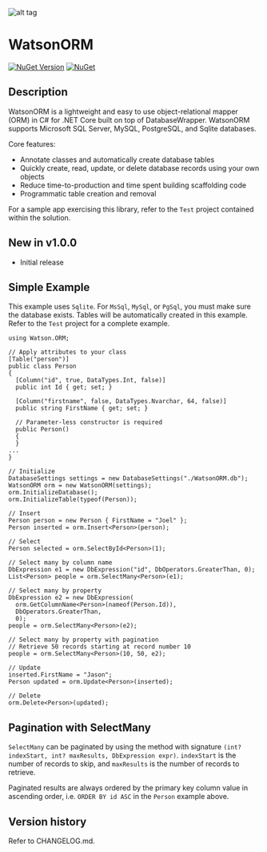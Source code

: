 ![alt tag](https://github.com/jchristn/watsonorm/blob/master/assets/watson.ico)

# WatsonORM

[![NuGet Version](https://img.shields.io/nuget/v/WatsonORM.svg?style=flat)](https://www.nuget.org/packages/WatsonORM/) [![NuGet](https://img.shields.io/nuget/dt/WatsonORM.svg)](https://www.nuget.org/packages/WatsonORM) 

## Description

WatsonORM is a lightweight and easy to use object-relational mapper (ORM) in C# for .NET Core built on top of DatabaseWrapper.  WatsonORM supports Microsoft SQL Server, MySQL, PostgreSQL, and Sqlite databases.

Core features:

- Annotate classes and automatically create database tables
- Quickly create, read, update, or delete database records using your own objects
- Reduce time-to-production and time spent building scaffolding code
- Programmatic table creation and removal

For a sample app exercising this library, refer to the ```Test``` project contained within the solution.

## New in v1.0.0

- Initial release
 
## Simple Example

This example uses ```Sqlite```.  For ```MsSql```, ```MySql```, or ```PgSql```, you must make sure the database exists.  Tables will be automatically created in this example.  Refer to the ```Test``` project for a complete example.
```
using Watson.ORM;

// Apply attributes to your class
[Table("person")]
public class Person
{
  [Column("id", true, DataTypes.Int, false)]
  public int Id { get; set; }

  [Column("firstname", false, DataTypes.Nvarchar, 64, false)]
  public string FirstName { get; set; }

  // Parameter-less constructor is required
  public Person()
  {
  }
...
}

// Initialize
DatabaseSettings settings = new DatabaseSettings("./WatsonORM.db");
WatsonORM orm = new WatsonORM(settings);
orm.InitializeDatabase();
orm.InitializeTable(typeof(Person));

// Insert 
Person person = new Person { FirstName = "Joel" };
Person inserted = orm.Insert<Person>(person);

// Select
Person selected = orm.SelectById<Person>(1); 

// Select many by column name
DbExpression e1 = new DbExpression("id", DbOperators.GreaterThan, 0);
List<Person> people = orm.SelectMany<Person>(e1);

// Select many by property
DbExpression e2 = new DbExpression(
  orm.GetColumnName<Person>(nameof(Person.Id)),
  DbOperators.GreaterThan,
  0);
people = orm.SelectMany<Person>(e2);

// Select many by property with pagination
// Retrieve 50 records starting at record number 10
people = orm.SelectMany<Person>(10, 50, e2);

// Update
inserted.FirstName = "Jason";
Person updated = orm.Update<Person>(inserted);

// Delete
orm.Delete<Person>(updated); 
```
 
## Pagination with SelectMany

```SelectMany``` can be paginated by using the method with signature ```(int? indexStart, int? maxResults, DbExpression expr)```.  ```indexStart``` is the number of records to skip, and ```maxResults``` is the number of records to retrieve.  

Paginated results are always ordered by the primary key column value in ascending order, i.e. ```ORDER BY id ASC``` in the ```Person``` example above.
  
## Version history

Refer to CHANGELOG.md.
